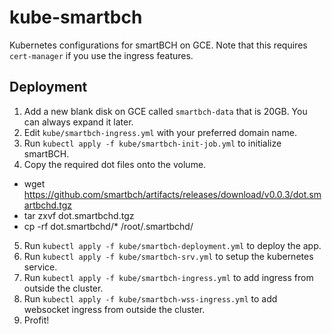 # kube-smartbch
Kubernetes configurations for smartBCH on GCE. Note that this requires `cert-manager` if you use the ingress features.

## Deployment
1. Add a new blank disk on GCE called `smartbch-data` that is 20GB. You can always expand it later.
2. Edit `kube/smartbch-ingress.yml` with your preferred domain name.
3. Run `kubectl apply -f kube/smartbch-init-job.yml` to initialize smartBCH.
4. Copy the required dot files onto the volume.
- wget https://github.com/smartbch/artifacts/releases/download/v0.0.3/dot.smartbchd.tgz
- tar zxvf dot.smartbchd.tgz
- cp -rf dot.smartbchd/* /root/.smartbchd/
5. Run `kubectl apply -f kube/smartbch-deployment.yml` to deploy the app.
6. Run `kubectl apply -f kube/smartbch-srv.yml` to setup the kubernetes service.
7. Run `kubectl apply -f kube/smartbch-ingress.yml` to add ingress from outside the cluster.
8. Run `kubectl apply -f kube/smartbch-wss-ingress.yml` to add websocket ingress from outside the cluster.
9. Profit!
